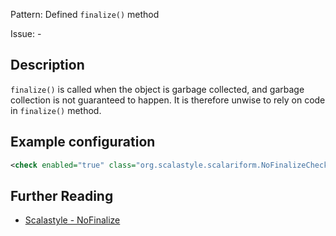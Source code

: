Pattern: Defined `finalize()` method

Issue: -

## Description

`finalize()` is called when the object is garbage collected, and garbage collection is not guaranteed to happen.
 It is therefore unwise to rely on code in `finalize()` method.

## Example configuration

```xml
<check enabled="true" class="org.scalastyle.scalariform.NoFinalizeChecker" level="warning"/>
```
<a name="org_scalastyle_scalariform_NoWhitespaceAfterLeftBracketChecker" />

## Further Reading

* [Scalastyle - NoFinalize](https://scalastyle.beautiful-scala.com/rules-1.5.0.html#org_scalastyle_scalariform_NoFinalizeChecker)